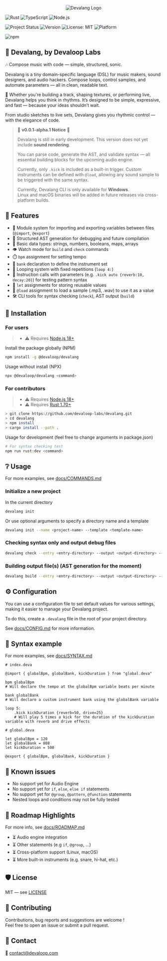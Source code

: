 <div align="center">
    <img src="https://firebasestorage.googleapis.com/v0/b/devaloop-labs.firebasestorage.app/o/devalang-teal-logo.svg?alt=media&token=d2a5705a-1eba-4b49-88e6-895a761fb7f7" alt="Devalang Logo">
</div>

![Rust](https://img.shields.io/badge/Made%20with-Rust-orange?logo=rust)
![TypeScript](https://img.shields.io/badge/Built%20with-TypeScript-blue?logo=typescript)
![Node.js](https://img.shields.io/badge/Node.js-18%2B-brightgreen?logo=node.js)

![Project Status](https://img.shields.io/badge/status-alpha-red)
![Version](https://img.shields.io/badge/version-0.0.1-blue)
![License: MIT](https://img.shields.io/badge/license-MIT-green)
![Platform](https://img.shields.io/badge/platform-Windows-blue)

![npm](https://img.shields.io/npm/dm/@devaloop/devalang)

## 🎼 Devalang, by **Devaloop Labs**

🎶 Compose music with code — simple, structured, sonic.

Devalang is a tiny domain-specific language (DSL) for music makers, sound designers, and audio hackers.
Compose loops, control samples, and automate parameters — all in clean, readable text.

🦊 Whether you're building a track, shaping textures, or performing live, Devalang helps you think in rhythms. It’s designed to be simple, expressive, and fast — because your ideas shouldn’t wait.

From studio sketches to live sets, Devalang gives you rhythmic control — with the elegance of code.

> 🚧 **v0.0.1-alpha.1 Notice** 🚧
>
> Devalang is still in early development. This version does not yet include **sound rendering**.
>
> You can parse code, generate the AST, and validate syntax — all essential building blocks for the upcoming audio engine.
>
> Currently, only `.kick` is included as a built-in trigger.
> Custom instruments can be defined with `@load`, allowing any sound sample to be triggered with the same syntax.
>
> Currently, Devalang CLI is only available for **Windows**.  
> Linux and macOS binaries will be added in future releases via cross-platform builds.

## 🚀 Features

- 🧩 Module system for importing and exporting variables between files (`@import`, `@export`)
- 📜 Structured AST generation for debugging and future compilation
- 🔢 Basic data types: strings, numbers, booleans, maps, arrays
- 👁️ Watch mode for `build` and `check` commands
- ⏱️ `bpm` assignment for setting tempo
- 🧱 `bank` declaration to define the instrument set
- 🔁 Looping system with fixed repetitions (`loop 4:`)
- 🧪 Instruction calls with parameters (e.g. `.kick auto {reverb:10, decay:20}`) for testing pattern syntax
- 📄 `let` assignments for storing reusable values
- 🔄 `@load` assignment to load a sample (.mp3, .wav) to use it as a value
- 🛠️ CLI tools for syntax checking (`check`), AST output (`build`)

## 📆 Installation

### For users

> - ⚠️ Requires [Node.js 18+](https://nodejs.org/en/download)

Install the package globally (NPM)

```bash
npm install -g @devaloop/devalang
```

Usage without install (NPX)

```bash
npx @devaloop/devalang <command>
```

### For contributors

> - ⚠️ Requires [Node.js 18+](https://nodejs.org/en/download)
> - ⚠️ Requires [Rust 1.70+](https://www.rust-lang.org/learn/get-started#installing-rust)

```bash
> git clone https://github.com/devaloop-labs/devalang.git
> cd devalang
> npm install
> cargo install --path .
```

Usage for development (feel free to change arguments in package.json)

```bash
# For syntax checking test
npm run rust:dev <command>
```

## ❔ Usage

For more examples, see [docs/COMMANDS.md](./docs/COMMANDS.md)

### Initialize a new project

In the current directory

```bash
devalang init
```

Or use optional arguments to specify a directory name and a template

```bash
devalang init --name <project-name> --template <template-name>
```

### Checking syntax only and output debug files

```bash
devalang check --entry <entry-directory> --output <output-directory> --watch
```

### Building output file(s) (AST generation for the moment)

```bash
devalang build --entry <entry-directory> --output <output-directory> --watch
```

## ⚙️ Configuration

You can use a configuration file to set default values for various settings, making it easier to manage your Devalang project.

To do this, create a `.devalang` file in the root of your project directory.

See [docs/CONFIG.md](./docs/CONFIG.md) for more information.

## 📄 Syntax example

For more examples, see [docs/SYNTAX.md](./docs/SYNTAX.md)

```deva
# index.deva

@import { globalBpm, globalBank, kickDuration } from "global.deva"

bpm globalBpm
# Will declare the tempo at the globalBpm variable beats per minute

bank globalBank
# Will declare a custom instrument bank using the globalBank variable

loop 5:
    .kick kickDuration {reverb=50, drive=25}
    # Will play 5 times a kick for the duration of the kickDuration variable with reverb and drive effects
```

```deva
# global.deva

let globalBpm = 120
let globalBank = 808
let kickDuration = 500

@export { globalBpm, globalBank, kickDuration }
```

## 🧯 Known issues

- No support yet for Audio Engine
- No support yet for `if`, `else`, `else if` statements
- No support yet for `@group`, `@pattern`, `@function` statements
- Nested loops and conditions may not be fully tested

## 🧪 Roadmap Highlights

For more info, see [docs/ROADMAP.md](./docs/ROADMAP.md)

- ⏳ Audio engine integration
- ⏳ Other statements (e.g `if`, `@group`, ...)
- ⏳ Cross-platform support (Linux, macOS)
- ⏳ More built-in instruments (e.g. snare, hi-hat, etc.)

## 🛡️ License

MIT — see [LICENSE](./LICENSE)

## 🤝 Contributing

Contributions, bug reports and suggestions are welcome !  
Feel free to open an issue or submit a pull request.

## 📢 Contact

📧 [contact@devaloop.com](mailto:contact@devaloop.com)
